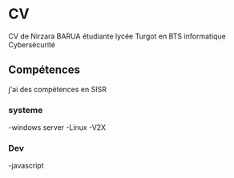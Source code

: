 # CV
CV de Nirzara BARUA étudiante lycée Turgot en BTS informatique Cybersécurité
## Compétences
j'ai des compétences en SISR
### systeme
-windows server
-Linux
-V2X
### Dev
-javascript
